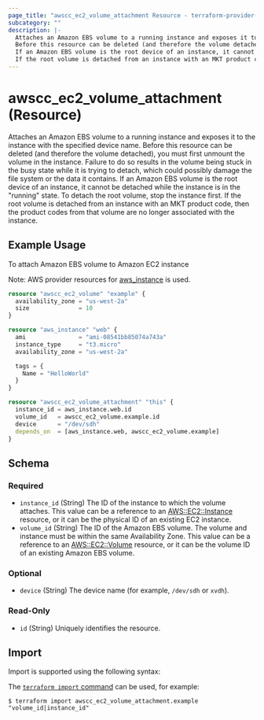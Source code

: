 ```yaml
---
page_title: "awscc_ec2_volume_attachment Resource - terraform-provider-awscc"
subcategory: ""
description: |-
  Attaches an Amazon EBS volume to a running instance and exposes it to the instance with the specified device name.
  Before this resource can be deleted (and therefore the volume detached), you must first unmount the volume in the instance. Failure to do so results in the volume being stuck in the busy state while it is trying to detach, which could possibly damage the file system or the data it contains.
  If an Amazon EBS volume is the root device of an instance, it cannot be detached while the instance is in the "running" state. To detach the root volume, stop the instance first.
  If the root volume is detached from an instance with an MKT product code, then the product codes from that volume are no longer associated with the instance.
---
```


# awscc_ec2_volume_attachment (Resource)

Attaches an Amazon EBS volume to a running instance and exposes it to the instance with the specified device name.
 Before this resource can be deleted (and therefore the volume detached), you must first unmount the volume in the instance. Failure to do so results in the volume being stuck in the busy state while it is trying to detach, which could possibly damage the file system or the data it contains.
 If an Amazon EBS volume is the root device of an instance, it cannot be detached while the instance is in the "running" state. To detach the root volume, stop the instance first.
 If the root volume is detached from an instance with an MKT product code, then the product codes from that volume are no longer associated with the instance.

## Example Usage

To attach Amazon EBS volume to Amazon EC2 instance

Note: AWS provider resources for [aws_instance](https://registry.terraform.io/providers/hashicorp/aws/latest/docs/resources/instance) is used.
```terraform
resource "awscc_ec2_volume" "example" {
  availability_zone = "us-west-2a"
  size              = 10
}

resource "aws_instance" "web" {
  ami               = "ami-08541bb85074a743a"
  instance_type     = "t3.micro"
  availability_zone = "us-west-2a"

  tags = {
    Name = "HelloWorld"
  }
}

resource "awscc_ec2_volume_attachment" "this" {
  instance_id = aws_instance.web.id
  volume_id   = awscc_ec2_volume.example.id
  device      = "/dev/sdh"
  depends_on  = [aws_instance.web, awscc_ec2_volume.example]
}
```

<!-- schema generated by tfplugindocs -->
## Schema

### Required

- `instance_id` (String) The ID of the instance to which the volume attaches. This value can be a reference to an [AWS::EC2::Instance](https://docs.aws.amazon.com/AWSCloudFormation/latest/UserGuide/aws-properties-ec2-instance.html) resource, or it can be the physical ID of an existing EC2 instance.
- `volume_id` (String) The ID of the Amazon EBS volume. The volume and instance must be within the same Availability Zone. This value can be a reference to an [AWS::EC2::Volume](https://docs.aws.amazon.com/AWSCloudFormation/latest/UserGuide/aws-properties-ec2-ebs-volume.html) resource, or it can be the volume ID of an existing Amazon EBS volume.

### Optional

- `device` (String) The device name (for example, ``/dev/sdh`` or ``xvdh``).

### Read-Only

- `id` (String) Uniquely identifies the resource.

## Import

Import is supported using the following syntax:

The [`terraform import` command](https://developer.hashicorp.com/terraform/cli/commands/import) can be used, for example:

```shell
$ terraform import awscc_ec2_volume_attachment.example "volume_id|instance_id"
```